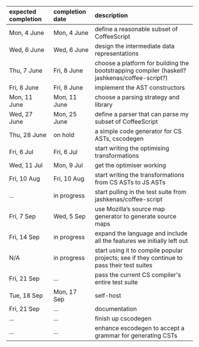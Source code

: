 | expected completion | completion date | description                                                                                  |
|:--------------------|:----------------|:---------------------------------------------------------------------------------------------|
| Mon, 4 June         | Mon, 4 June     | define a reasonable subset of CoffeeScript                                                   |
| Wed, 6 June         | Wed, 6 June     | design the intermediate data representations                                                 |
| Thu, 7 June         | Fri, 8 June     | choose a platform for building the bootstrapping compiler (haskell? jashkenas/coffee-script?)|
| Fri, 8 June         | Fri, 8 June     | implement the AST constructors                                                               |
| Mon, 11 June        | Mon, 11 June    | choose a parsing strategy and library                                                        |
| Wed, 27 June        | Mon, 25 June    | define a parser that can parse my subset of CoffeeScript                                     |
| Thu, 28 June        | on hold         | a simple code generator for CS ASTs, cscodegen                                               |
| Fri, 6 Jul          | Fri, 6 Jul      | start writing the optimising transformations                                                 |
| Wed, 11 Jul         | Mon, 9 Jul      | get the optimiser working                                                                    |
| Fri, 10 Aug         | Fri, 10 Aug     | start writing the transformations from CS ASTs to JS ASTs                                    |
| ...                 | in progress     | start pulling in the test suite from jashkenas/coffee-script                                 |
| Fri, 7 Sep          | Wed, 5 Sep      | use Mozilla’s source map generator to generate source maps                                   |
| Fri, 14 Sep         | in progress     | expand the language and include all the features we initially left out                       |
| N/A                 | in progress     | start using it to compile popular projects; see if they continue to pass their test suites   |
| Fri, 21 Sep         | ...             | pass the current CS compiler's entire test suite                                             |
| Tue, 18 Sep         | Mon, 17 Sep     | self-host                                                                                    |
| Fri, 21 Sep         | ...             | documentation                                                                                |
| ...                 | ...             | finish up cscodegen                                                                          |
| ...                 | ...             | enhance escodegen to accept a grammar for generating CSTs                                    |